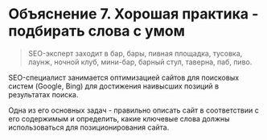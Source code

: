 # Объяснение 7. Хорошая практика - подбирать слова с умом

> SEO-эксперт заходит в бар, бары, пивная площадка, тусовка, лаунж, ночной клуб, мини-бар, барный стул, таверна, паб, пиво.

SEO-специалист занимается оптимизацией сайтов для поисковых систем (Google, Bing) для достижения наивысших позиций в результатах поиска.

Одна из его основных задач - правильно описать сайт в соответствии с его содержимым и определить, какие ключевые слова должны использоваться для позиционирования сайта.
